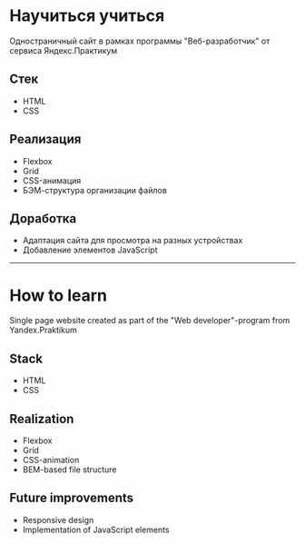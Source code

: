 # Научиться учиться
Одностраничный сайт в рамках программы "Веб-разработчик" от сервиса Яндекс.Практикум

## Стек
- HTML
- CSS

## Реализация
- Flexbox
- Grid
- CSS-анимация
- БЭМ-структура организации файлов

## Доработка
- Адаптация сайта для просмотра на разных устройствах
- Добавление элементов JavaScript



----
# How to learn
Single page website created as part of the "Web developer"-program from Yandex.Praktikum

## Stack
- HTML
- CSS

## Realization 
- Flexbox
- Grid
- CSS-animation
- BEM-based file structure

## Future improvements
- Responsive design
- Implementation of JavaScript elements

